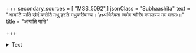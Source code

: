 +++
secondary_sources = [ "MSS_5092",]
jsonClass = "Subhaashita"
text = "आयाति याति खेदं करोति मधु हरति मधुकरीवान्या।  \nअधिदेवता त्वमेव श्रीरिव कमलस्य मम मनसः॥"
title = "आयाति याति"

+++

<details><summary>Text</summary>

आयाति याति खेदं करोति मधु हरति मधुकरीवान्या।  
अधिदेवता त्वमेव श्रीरिव कमलस्य मम मनसः॥
</details>
